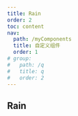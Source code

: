 ```yaml
---
title: Rain
order: 2
toc: content
nav:
  path: /myComponents
  title: 自定义组件
  order: 1
# group:
#   path: /q
#   title: q
#   order: 2
---
```


## Rain

<code src="@/components/frontend/Rain/demo/index.tsx" compact="true" desc="CodeRain引入"></code>
